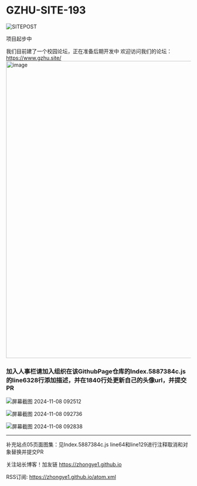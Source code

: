 # GZHU-SITE-193

![SITEPOST](https://free-img.400040.xyz/4/2024/11/08/672d6814126cd.jpg)

项目起步中

我们目前建了一个校园论坛，正在准备后期开发中
欢迎访问我们的论坛：https://www.gzhu.site/
<img width="807" alt="image" src="https://github.com/user-attachments/assets/f328c71c-fd6d-483e-889d-53127e2fe3cc" />


### 加入人事栏请加入组织在该GithubPage仓库的Index.5887384c.js的line6328行添加描述，并在1840行处更新自己的头像url，并提交PR

![屏幕截图 2024-11-08 092512](https://free-img.400040.xyz/4/2024/11/08/672d691cb7fa8.jpg)

![屏幕截图 2024-11-08 092736](https://free-img.400040.xyz/4/2024/11/08/672d691cc4bf1.jpg)

![屏幕截图 2024-11-08 092838](https://free-img.400040.xyz/4/2024/11/08/672d6956836cc.jpg)



---

补充站点05页面图集：见Index.5887384c.js line64和line129进行注释取消和对象替换并提交PR





关注站长博客！加友链 https://zhongye1.github.io

RSS订阅: https://zhongye1.github.io/atom.xml
